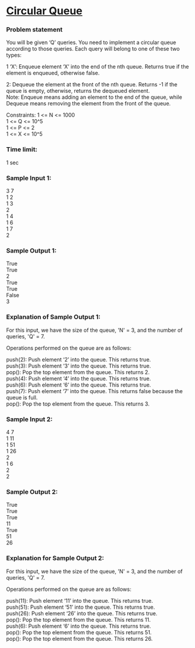 <h1><a href="">Circular Queue</a></h1>
 
<h3>Problem statement</h3>
You will be given ‘Q’ queries. You need to implement a circular queue according to those queries. Each query will belong to one of these two types:<br>

1 ‘X’: Enqueue element ‘X’ into the end of the nth queue. Returns true if the element is enqueued, otherwise false.<br>

2: Dequeue the element at the front of the nth queue. Returns -1 if the queue is empty, otherwise, returns the dequeued element.<br>
Note:
Enqueue means adding an element to the end of the queue, while Dequeue means removing the element from the front of the queue.<br>

Constraints:
1 <= N <= 1000<br>
1 <= Q <= 10^5<br>
1 <= P <= 2<br>
1 <= X <= 10^5<br>

<h3>Time limit:</h3> 1 sec
<h3>Sample Input 1:</h3>
3 7<br>
1 2 <br>
1 3<br> 
2<br>
1 4<br>
1 6<br>
1 7<br>
2<br>
<h3>Sample Output 1:</h3>
True<br>
True<br>
2<br>
True<br>
True<br>
False<br>
3<br>
<h3>Explanation of Sample Output 1:</h3>
For this input, we have the size of the queue, 'N' = 3, and the number of queries, 'Q' = 7.<br>

Operations performed on the queue are as follows:<br>

push(2): Push element ‘2’ into the queue. This returns true.<br>
push(3): Push element ‘3’ into the queue. This returns true.<br>
pop(): Pop the top element from the queue. This returns 2.<br>
push(4): Push element ‘4’ into the queue. This returns true.<br>
push(6): Push element ‘6’ into the queue. This returns true.<br>
push(7): Push element ‘7’ into the queue. This returns false because the queue is full.<br>
pop(): Pop the top element from the queue. This returns 3.<br>
<h3>Sample Input 2:</h3>
4 7<br>
1 11 <br>
1 51 <br>
1 26 <br>
2 <br>
1 6<br>
2<br>
2 <br>
<h3>Sample Output 2:</h3>
True<br>
True<br>
True<br>
11<br>
True<br>
51<br>
26<br>
<h3>Explanation for Sample Output 2:</h3>
For this input, we have the size of the queue, 'N' = 3, and the number of queries, 'Q' = 7.<br>

Operations performed on the queue are as follows:<br>

push(11): Push element ‘11’ into the queue. This returns true.<br>
push(51): Push element ‘51’ into the queue. This returns true.<br>
push(26): Push element ‘26’ into the queue. This returns true.<br>
pop(): Pop the top element from the queue. This returns 11.<br>
push(6): Push element ‘6’ into the queue. This returns true.<br>
pop(): Pop the top element from the queue. This returns 51.<br>
pop(): Pop the top element from the queue. This returns 26.<br>
